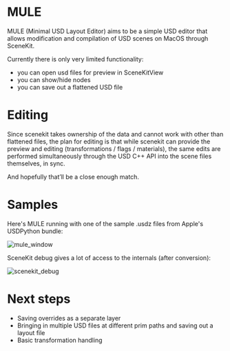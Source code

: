 # MULE

MULE (Minimal USD Layout Editor) aims to be a simple USD editor that allows modification and compilation of USD scenes on MacOS through SceneKit.

Currently there is only very limited functionality:
* you can open usd files for preview in SceneKitView
* you can show/hide nodes
* you can save out a flattened USD file

# Editing

Since scenekit takes ownership of the data and cannot work with other than flattened files, the plan for editing is that while scenekit can provide the preview and editing (transformations / flags / materials), the same edits are performed simultaneously through the USD C++ API into the scene files themselves, in sync. 

And hopefully that’ll be a close enough match.

# Samples

Here's MULE running with one of the sample .usdz files from Apple's USDPython bundle:

![mule_window](https://github.com/simpassi/mule/blob/master/images/mule_window.png)

SceneKit debug gives a lot of access to the internals (after conversion):

![scenekit_debug](https://github.com/simpassi/mule/blob/master/images/scenekit_debug.png)

# Next steps

* Saving overrides as a separate layer
* Bringing in multiple USD files at different prim paths and saving out a layout file
* Basic transformation handling

